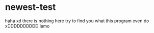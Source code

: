 # newest-test
haha xd there is nothing here
try to find you what this program even do xDDDDDDDDDD lamo

